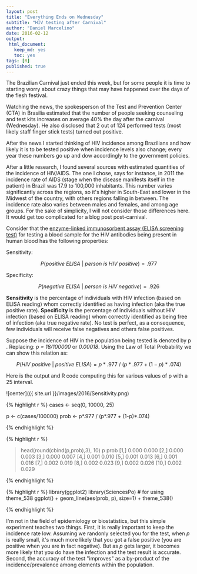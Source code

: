 ```yaml
---
layout: post
title: "Everything Ends on Wednesday"
subtitle: "HIV testing after Carnival"
author: "Daniel Marcelino"
date: 2016-02-12
output:
 html_document: 
   keep_md: yes
   toc: yes
tags: [R]
published: true
---
```


The Brazilian Carnival just ended this week, but for some people it is time to starting worry about crazy things that may have happened over the days of the flesh festival.

Watching the news, the spokesperson of the Test and Prevention Center (CTA) in Brasilia estimated that the number of people seeking counseling and test kits increases on average 40% the day after the carnival (Wednesday). He also disclosed that 2 out of 124 performed tests (most likely staff finger stick tests) turned out positive. 

After the news I started thinking of HIV incidence among Brazilians and how likely it is to be tested positive when incidence levels also change; every year these numbers go up and dow accordingly to the government policies.

After a little research, I found several sources with estimated quantities of the incidence of HIV/AIDS. The one I chose, says for instance, in 2011 the incidence rate of AIDS (stage when the disease manifests itself in the patient) in Brazil was 17.9 to 100,000 inhabitants. This number varies  significantly across the regions, so it's higher in South-East and lower in the Midwest of the country, with others regions falling in between. The incidence rate also varies between males and females, and among age groups. For the sake of simplicity, I will not consider those differences here. It would get too complicated for a blog post post-carnival. 

Consider that the [enzyme-linked immunosorbent assay (ELISA screening test)](https://en.wikipedia.org/wiki/ELISA) for testing a blood sample for the HIV antibodies being present in human blood has the following properties:

Sensitivity:

$$ P(positive~ELISA~|~person~is~HIV~positive) = .977 $$ 

Specificity:

$$ P(negative~ELISA~|~person~is~HIV~negative) = .926 $$

**Sensitivity** is the percentage of individuals with HIV infection (based on ELISA reading) whom  correctly identified as having infection (aka the true positive rate). **Specificity** is the percentage of individuals without HIV infection (based on ELISA reading) whom correctly identified as being free of infection (aka true negative rate). No test is perfect, as a consequence, few individuals will receive false negatives and others false positives. 

Suppose the incidence of HIV in the population being tested is denoted by p . Replacing: *p = 18/100000* or *0.00018*. Using the Law of Total Probability we can show this relation as:

$$P(HIV~positive~|~positive~ELISA) = p * .977~/~(p * .977 + (1-p) * .074)$$

Here is the output and R code  computing this for various values of p with a 25 interval.


![center]({{ site.url }}/images/2016/Sensitivity.png)


{% highlight r %}
cases <- seq(0, 10000, 25)

p <- c(cases/100000)
prob <- p*.977 / (p*.977 + (1-p)*.074)

{% endhighlight %}

{% highlight r %}
> head(round(cbind(p,prob),3), 10)
          p  prob
 [1,] 0.000 0.000
 [2,] 0.000 0.003
 [3,] 0.000 0.007
 [4,] 0.001 0.010
 [5,] 0.001 0.013
 [6,] 0.001 0.016
 [7,] 0.002 0.019
 [8,] 0.002 0.023
 [9,] 0.002 0.026
[10,] 0.002 0.029

{% endhighlight %}
 
 {% highlight r %}
 library(ggplot2)
 library(SciencesPo) # for using theme_538
ggplot() + 
geom_line(aes(prob, p), size=1) +
    theme_538()

 {% endhighlight %}

I'm not in the field of epidemiology or biostatistics, but this simple experiment teaches two things. First, it is really important to keep the incidence rate low. Assuming we randonly selected you for the test, when *p* is really small, it's much more likely that you got a false positive (you are positive when you are in fact negative). But as *p* gets larger, it becomes more likely that you do have the infection and the test result is accurate. Second, the accuracy of the test "improves" as a by-product of the incidence/prevalence among elements within the population. 
